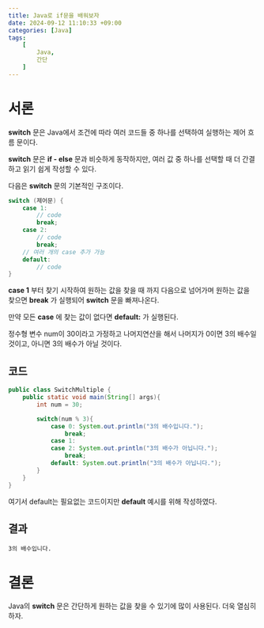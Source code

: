 ```yaml
---
title: Java로 if문을 배워보자
date: 2024-09-12 11:10:33 +09:00
categories: [Java]
tags:
    [
        Java,
        간단
    ]
---
```


# 서론

**switch** 문은 Java에서 조건에 따라 여러 코드들 중 하나를 선택하여 실행하는 제어 흐름 문이다.  

**switch** 문은 **if - else** 문과 비슷하게 동작하지만, 여러 값 중 하나를 선택할 때 더 간결하고 읽기 쉽게 작성할 수 있다.  

다음은 **switch** 문의 기본적인 구조이다.  
~~~java
switch (제어문) {
    case 1:
        // code
        break;
    case 2:
        // code
        break;
    // 여러 개의 case 추가 가능
    default:
        // code
}
~~~  

**case 1** 부터 찾기 시작하여 원하는 값을 찾을 때 까지 다음으로 넘어가며 원하는 값을 찾으면 **break** 가 실행되어 **switch** 문을 빠져나온다.  

만약 모든 **case** 에 찾는 값이 없다면 **default:** 가 실행된다.  

정수형 변수 num이 30이라고 가정하고 나머지연산을 해서 나머지가 0이면 3의 배수일 것이고, 아니면 3의 배수가 아닐 것이다.

## 코드

~~~java
public class SwitchMultiple {
    public static void main(String[] args){
        int num = 30;

        switch(num % 3){
            case 0: System.out.println("3의 배수입니다.");
                break;
            case 1:
            case 2: System.out.println("3의 배수가 아닙니다.");
                break;
            default: System.out.println("3의 배수가 아닙니다.");
        }
    }
}
~~~  

여기서 default는 필요없는 코드이지만 **default** 예시를 위해 작성하였다.  

## 결과

~~~
3의 배수입니다.
~~~  

# 결론

Java의 **switch** 문은 간단하게 원하는 값을 찾을 수 있기에 많이 사용된다. 더욱 열심히 하자.